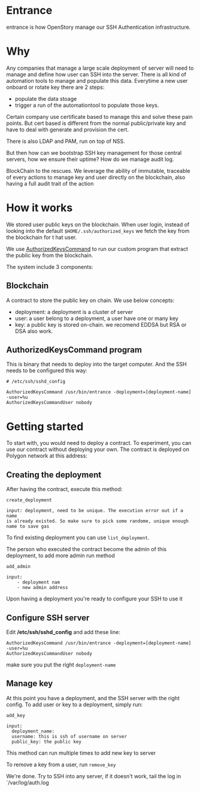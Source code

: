 # Entrance

entrance is how OpenStory manage our SSH Authentication infrastructure.

# Why

Any companies that manage a large scale deployment of server will need
to manage and define how user can SSH into the server. There is all
kind of automation tools to manage and populate this data. Everytime a
new user onboard or rotate key there are 2 steps:

- populate the data stoage
- trigger a run of the automationtool to populate those keys.

Certain company use certificate based to manage this and solve these
pain points. But cert based is different from the normal public/private
key and have to deal with generate and provision the cert.

There is also LDAP and PAM, run on top of NSS.

But then how can we bootstrap SSH key management for those central
servers, how we ensure their uptime? How do we manage audit log.

BlockChain to the rescues. We leverage the ability of immutable,
traceable of every actions to manage key and user directly on the
blockchain, also having a full audit trait of the action


# How it works

We stored user public keys on the blockchain. When user login, instead
of looking into the default `$HOME/.ssh/authorized_keys` we fetch the
key from the blockchain for t hat user.

We use [AuthorizedKeysCommand](https://man.openbsd.org/sshd_config#AuthorizedKeysCommand)
to run our custom program that extract the public key from the
blockchain.

The system include 3 components:

## Blockchain

A contract to store the public key on chain. We use below concepts:

- deployment: a deployment is a cluster of server
- user: a user belong to a deployment, a user have one or many key
- key: a public key is stored on-chain. we recomend EDDSA but RSA or DSA
  also work.

## AuthorizedKeysCommand program

This is binary that needs to deploy into the target computer. And the
SSH needs to be configured this way:

```
# /etc/ssh/sshd_config

AuthorizedKeysCommand /usr/bin/entrance -deployment=[deployment-name] -user=%u
AuthorizedKeysCommandUser nobody
```


# Getting started

To start with, you would need to deploy a contract. To
experiment, you can use our contract without deploying your own. The
contract is deployed on Polygon network at this address:

## Creating the deployment

After having the contract, execute this method:


```
create_deployment

input: deployment, need to be unique. The execution error out if a name
is already existed. So make sure to pick some randome, unique enough
name to save gas
```

To find existing deployment you can use `list_deployment`.

The person who executed the contract become the admin of this
deployment, to add more admin run method

```
add_admin

input:
    - deployment nam
    - new admin address
```


Upon having a deployment you're ready to configure your SSH to use it

## Configure SSH server

Edit  **/etc/ssh/sshd_config** and add these line:

```
AuthorizedKeysCommand /usr/bin/entrance -deployment=[deployment-name] -user=%u
AuthorizedKeysCommandUser nobody
```

make sure you put the right `deployment-name`

## Manage key

At this point you have a deployment, and the SSH server with the right
config. To add user or key to a deployment, simply run:

```
add_key

input:
  deployment_name:
  username: this is ssh of username on server
  public_key: the public key
```

This method can run multiple times to add new key to server

To remove a key from a user, run `remove_key`


We're done. Try to SSH into any server, if it doesn't work, tail the log
in `/var/log/auth.log

